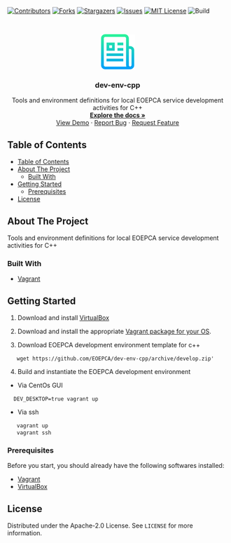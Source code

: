 <!--
***
*** To avoid retyping too much info. Do a search and replace for the following:
*** dev-env-cpp, twitter_handle, email
-->

<!-- PROJECT SHIELDS -->
<!--
*** See the bottom of this document for the declaration of the reference variables
*** for contributors-url, forks-url, etc. This is an optional, concise syntax you may use.
*** https://www.markdownguide.org/basic-syntax/#reference-style-links
-->

[![Contributors][contributors-shield]][contributors-url]
[![Forks][forks-shield]][forks-url]
[![Stargazers][stars-shield]][stars-url]
[![Issues][issues-shield]][issues-url]
[![MIT License][license-shield]][license-url]
![Build][build-shield]

<!-- PROJECT LOGO -->
<br />
<p align="center">
  <a href="https://github.com/EOEPCA/dev-env-cpp">
    <img src="images/logo.png" alt="Logo" width="80" height="80">
  </a>

  <h3 align="center">dev-env-cpp</h3>

  <p align="center">
    Tools and environment definitions for local EOEPCA service development activities for C++
    <br />
    <a href="https://github.com/EOEPCA/dev-env-cpp"><strong>Explore the docs »</strong></a>
    <br />
    <a href="https://github.com/EOEPCA/dev-env-cpp">View Demo</a>
    ·
    <a href="https://github.com/EOEPCA/dev-env-cpp/issues">Report Bug</a>
    ·
    <a href="https://github.com/EOEPCA/dev-env-cpp/issues">Request Feature</a>
  </p>
</p>

<!-- TABLE OF CONTENTS -->

## Table of Contents

- [Table of Contents](#table-of-contents)
- [About The Project](#about-the-project)
  - [Built With](#built-with)
- [Getting Started](#getting-started)
  - [Prerequisites](#prerequisites)
- [License](#license)

<!-- ABOUT THE PROJECT -->

## About The Project

Tools and environment definitions for local EOEPCA service development activities for C++

### Built With

- [Vagrant](https://www.vagrantup.com/)


<!-- GETTING STARTED -->

## Getting Started

1. Download and install [VirtualBox](https://www.virtualbox.org/) 

2. Download and install the appropriate [Vagrant package for your OS](https://www.vagrantup.com/downloads.html).

3. Download EOEPCA development environment template for c++ 
    
<pre><code>   wget https://github.com/EOEPCA/dev-env-cpp/archive/develop.zip'</code></pre>

4. Build and instantiate the EOEPCA development environment

* Via CentOs GUI
 <pre><code>  DEV_DESKTOP=true vagrant up</code></pre>

* Via ssh

<pre><code>   vagrant up
   vagrant ssh</code></pre>

### Prerequisites

Before you start, you should already have the following softwares installed:

- [Vagrant](https://www.vagrantup.com/docs/installation/)
- [VirtualBox](https://www.virtualbox.org/manual/ch02.html)


<!-- LICENSE -->

## License

Distributed under the Apache-2.0 License. See `LICENSE` for more information.

<!-- MARKDOWN LINKS & IMAGES -->
<!-- https://www.markdownguide.org/basic-syntax/#reference-style-links -->

[contributors-shield]: https://img.shields.io/github/contributors/EOEPCA/template-svce.svg?style=flat-square
[contributors-url]: https://github.com/EOEPCA/template-svce/graphs/contributors
[forks-shield]: https://img.shields.io/github/forks/EOEPCA/template-svce.svg?style=flat-square
[forks-url]: https://github.com/EOEPCA/template-svce/network/members
[stars-shield]: https://img.shields.io/github/stars/EOEPCA/template-svce.svg?style=flat-square
[stars-url]: https://github.com/EOEPCA/template-svce/stargazers
[issues-shield]: https://img.shields.io/github/issues/EOEPCA/template-svce.svg?style=flat-square
[issues-url]: https://github.com/EOEPCA/template-svce/issues
[license-shield]: https://img.shields.io/github/license/EOEPCA/template-svce.svg?style=flat-square
[license-url]: https://github.com/EOEPCA/template-svce/blob/master/LICENSE
[build-shield]: https://www.travis-ci.com/EOEPCA/template-svce.svg?branch=master
[product-screenshot]: images/screenshot.png
